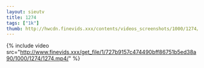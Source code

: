 ```yaml
--- 
layout: sieutv
title: 1274
tags: ["1k"]
thumb: http://hwcdn.finevids.xxx/contents/videos_screenshots/1000/1274/preview.mp4.jpg
---
```

{% include video src="http://www.finevids.xxx/get_file/1/727b9157c474490bff86751b5ed38a90/1000/1274/1274.mp4/" %} 

